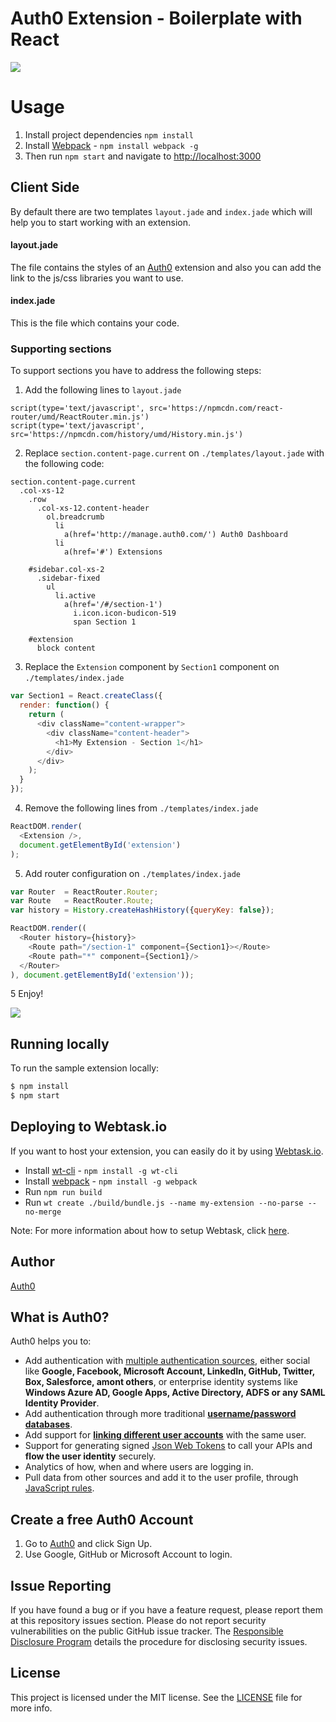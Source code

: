 
# Auth0 Extension - Boilerplate with React

![](http://auth0.github.io/auth0-extension-boilerplate-with-react/assets/boilerplate.png)

# Usage

1. Install project dependencies `npm install`
2. Install [Webpack](https://github.com/webpack/webpack) - `npm install webpack -g`
3. Then run `npm start` and navigate to [http://localhost:3000](http://localhost:3000)

## Client Side

By default there are two templates `layout.jade` and `index.jade` which will help you to start working with an extension.

#### layout.jade

The file contains the styles of an [Auth0](https://auth0.com/) extension and also you can add the link to the js/css libraries you want to use.

#### index.jade

This is the file which contains your code.

### Supporting sections

To support sections you have to address the following steps:

1. Add the following lines to `layout.jade`
```jade
script(type='text/javascript', src='https://npmcdn.com/react-router/umd/ReactRouter.min.js')
script(type='text/javascript', src='https://npmcdn.com/history/umd/History.min.js')
```
2. Replace `section.content-page.current` on `./templates/layout.jade` with the following code:
```jade
section.content-page.current
  .col-xs-12
    .row
      .col-xs-12.content-header
        ol.breadcrumb
          li
            a(href='http://manage.auth0.com/') Auth0 Dashboard
          li
            a(href='#') Extensions

    #sidebar.col-xs-2
      .sidebar-fixed
        ul
          li.active
            a(href='/#/section-1')
              i.icon.icon-budicon-519
              span Section 1

    #extension
      block content     
```
3. Replace the `Extension` component by `Section1` component on `./templates/index.jade`
```js
var Section1 = React.createClass({
  render: function() {
    return (
      <div className="content-wrapper">
        <div className="content-header">
          <h1>My Extension - Section 1</h1>
        </div>
      </div>
    );
  }
});
```
4. Remove the following lines from `./templates/index.jade`

```js
ReactDOM.render(
  <Extension />,
  document.getElementById('extension')
);
```

5. Add router configuration on `./templates/index.jade`

```js
var Router  = ReactRouter.Router;
var Route   = ReactRouter.Route;
var history = History.createHashHistory({queryKey: false});

ReactDOM.render((
  <Router history={history}>
    <Route path="/section-1" component={Section1}></Route>
    <Route path="*" component={Section1}/>
  </Router>
), document.getElementById('extension'));
```

5 Enjoy!

![](http://auth0.github.io/auth0-extension-boilerplate-with-react/assets/new-section.png)

## Running locally

To run the sample extension locally:

```bash
$ npm install
$ npm start
```

## Deploying to Webtask.io

If you want to host your extension, you can easily  do it by using [Webtask.io](https://webtask.io).

* Install [wt-cli](https://github.com/auth0/wt-cli) - `npm install -g wt-cli`
* Install [webpack](https://webpack.github.io/docs/) - `npm install -g webpack`
* Run `npm run build`
* Run `wt create ./build/bundle.js --name my-extension --no-parse --no-merge`

Note: For more information about how to setup Webtask, click [here](https://webtask.io/docs/101).


## Author

[Auth0](auth0.com)

## What is Auth0?

Auth0 helps you to:

* Add authentication with [multiple authentication sources](https://docs.auth0.com/identityproviders), either social like **Google, Facebook, Microsoft Account, LinkedIn, GitHub, Twitter, Box, Salesforce, amont others**, or enterprise identity systems like **Windows Azure AD, Google Apps, Active Directory, ADFS or any SAML Identity Provider**.
* Add authentication through more traditional **[username/password databases](https://docs.auth0.com/mysql-connection-tutorial)**.
* Add support for **[linking different user accounts](https://docs.auth0.com/link-accounts)** with the same user.
* Support for generating signed [Json Web Tokens](https://docs.auth0.com/jwt) to call your APIs and **flow the user identity** securely.
* Analytics of how, when and where users are logging in.
* Pull data from other sources and add it to the user profile, through [JavaScript rules](https://docs.auth0.com/rules).

## Create a free Auth0 Account

1. Go to [Auth0](https://auth0.com/signup) and click Sign Up.
2. Use Google, GitHub or Microsoft Account to login.

## Issue Reporting

If you have found a bug or if you have a feature request, please report them at this repository issues section. Please do not report security vulnerabilities on the public GitHub issue tracker. The [Responsible Disclosure Program](https://auth0.com/whitehat) details the procedure for disclosing security issues.

## License

This project is licensed under the MIT license. See the [LICENSE](LICENSE) file for more info.
